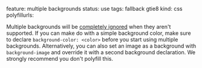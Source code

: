 feature: multiple backgrounds
status: use
tags: fallback gtie8
kind: css
polyfillurls:

Multiple backgrounds will be [completely ignored](http://snook.ca/archives/html_and_css/multiple-bg-css-gradients) when they aren't supported. If you can make do with a simple background color, make sure to declare `background-color: <color>` before you start using multiple backgrounds. Alternatively, you can also set an image as a background with `background-image` and override it with a second background declaration. We strongly recommend you don't polyfill this.
